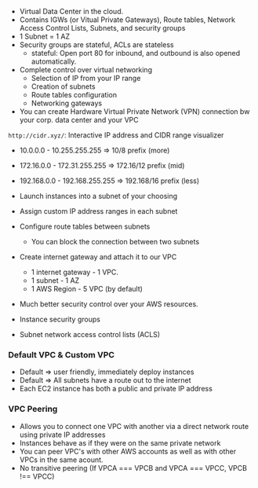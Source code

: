 * Virtual Data Center in the cloud.
* Contains IGWs (or Vitual Private Gateways), Route tables, Network Access Control Lists, Subnets, and security groups
* 1 Subnet = 1 AZ
* Security groups are stateful, ACLs are stateless
    * stateful: Open port 80 for inbound, and outbound is also opened automatically.
* Complete control over virtual networking
    * Selection of IP from your IP range
    * Creation of subnets
    * Route tables configuration
    * Networking gateways
* You can create Hardware Virtual Private Network (VPN) connection bw your corp. data center and your VPC

`http://cidr.xyz/`: Interactive IP address and CIDR range visualizer

* 10.0.0.0 - 10.255.255.255 => 10/8 prefix (more)
* 172.16.0.0 - 172.31.255.255 => 172.16/12 prefix (mid)
* 192.168.0.0 - 192.168.255.255 => 192.168/16 prefix (less)

* Launch instances into a subnet of your choosing
* Assign custom IP address ranges in each subnet
* Configure route tables between subnets
    * You can block the connection between two subnets
* Create internet gateway and attach it to our VPC
    * 1 internet gateway - 1 VPC.
    * 1 subnet - 1 AZ
    * 1 AWS Region - 5 VPC (by default)
* Much better security control over your AWS resources.
* Instance security groups
* Subnet network access control lists (ACLS)


### Default VPC & Custom VPC

* Default => user friendly, immediately deploy instances
* Default => All subnets have a route out to the internet
* Each EC2 instance has both a public and private IP address

### VPC Peering

* Allows you to connect one VPC with another via a direct network route using private IP addresses
* Instances behave as if they were on the same private network
* You can peer VPC's with other AWS accounts as well as with other VPCs in the same acount.
* No transitive peering (If VPCA === VPCB and VPCA === VPCC, VPCB !== VPCC)